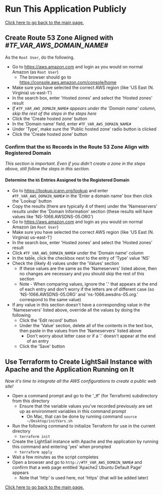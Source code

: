 # Run This Application Publicly

[Click here to go back to the main page.](../../README.md)

## Create Route 53 Zone Aligned with _#TF_VAR_AWS_DOMAIN_NAME#_

As the `Root User`, do the following.

  - Go to https://aws.amazon.com and login as you would on normal Amazon (as `Root User`)
    - The browser should go to https://console.aws.amazon.com/console/home
  - Make sure you have selected the correct AWS region (like 'US East (N. Virginia) us-east-1')
  - In the search box, enter 'Hosted zones' and select the 'Hosted zones' result
  - _If `#TF_VAR_AWS_DOMAIN_NAME#` appears under the 'Domain name' column, skip
  the rest of the steps in the steps here_
  - Click the 'Create hosted zone' button
  - In the 'Domain name' field, enter `#TF_VAR_AWS_DOMAIN_NAME#`
  - Under 'Type', make sure the 'Public hosted zone' radio button is clicked
  - Click the 'Create hosted zone' button

### Confirm that the `NS` Records in the Route 53 Zone Align with Registered Domain

_This section is important. Even if you didn't create a zone in the steps above,
still follow the steps in this section._

#### Determine the `NS` Entries Assigned to the Registered Domain

  - Go to https://lookup.icann.org/lookup and enter `#TF_VAR_AWS_DOMAIN_NAME#`
  in the 'Enter a domain name' box then click the 'Lookup' button
  - Copy the results (there are typically 4 of them) under the 'Nameservers'
  results under the 'Domain Information' section (these results will have
  values like 'NS-1066.AWSDNS-05.ORG')
  - Go to https://aws.amazon.com and login as you would on normal Amazon (as `Root User`)
  - Make sure you have selected the correct AWS region (like 'US East (N. Virginia) us-east-1')
  - In the search box, enter 'Hosted zones' and select the 'Hosted zones' result
  - Click `#TF_VAR_AWS_DOMAIN_NAME#` under the 'Domain name' column
  - In the table, click the checkbox next to the entry of 'Type' value 'NS'
  - Check the (likely 4) values under the 'Values' section
    - If these values are the same as the 'Nameservers' listed above,
    then no changes are necessary and you should skip the rest of this section
    - Note - When comparing values, ignore the '.' that appears at the end of each
    entry and don't worry if the letters are of different case
    (so 'NS-1066.AWSDNS-05.ORG' and 'ns-1066.awsdns-05.org.' correspond to the same value)
  - If any value in this section doesn't have a corresponding value in the 'Nameservers'
  listed above, override all the values by doing the following
    - Click the 'Edit record' button
    - Under the 'Value' section, delete all of the contents in the text box, then paste in
    the values from the 'Nameservers' listed above
      - Don't worry about letter case or if a '.' doesn't appear at the end of an entry
    - Click the 'Save' button

## Use Terraform to Create LightSail Instance with Apache and the Application Running on It

_Now it's time to integrate all the AWS configurations to create a public web site!_

  - Open a command prompt and go to the '_tf' (for Terraform) subdirectory from this directory
    - Ensure that the variable values you've recorded previously are set up as environment
    variables in this command prompt
      - On Mac, that can be done by running command `source ~/Desktop/initVars.sh`
  - Run the following command to initialize Terraform for use in the current directory
    - `terraform init`
  - Create the LightSail instance with Apache and the application by running this command
  and entering 'yes' when prompted
    - `terraform apply`
  - Wait a few minutes as the script completes
  - Open a browser and go to `http://#TF_VAR_AWS_DOMAIN_NAME#` and confirm that a web page
  entitled 'Apache2 Ubuntu Default Page' appears
    - Note that 'http' is used here, not 'https' (that will be added later)

[Click here to go back to the main page.](../../README.md)
